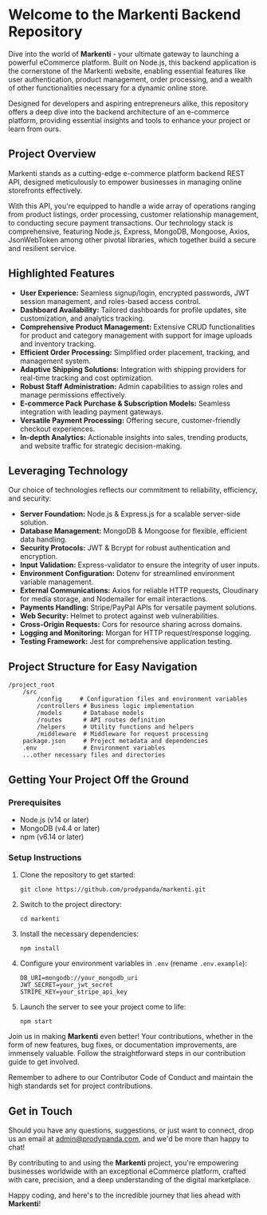 # Welcome to the Markenti Backend Repository

Dive into the world of **Markenti** - your ultimate gateway to launching a powerful eCommerce platform. Built on Node.js, this backend application is the cornerstone of the Markenti website, enabling essential features like user authentication, product management, order processing, and a wealth of other functionalities necessary for a dynamic online store.

Designed for developers and aspiring entrepreneurs alike, this repository offers a deep dive into the backend architecture of an e-commerce platform, providing essential insights and tools to enhance your project or learn from ours.

## Project Overview

Markenti stands as a cutting-edge e-commerce platform backend REST API, designed meticulously to empower businesses in managing online storefronts effectively.

With this API, you're equipped to handle a wide array of operations ranging from product listings, order processing, customer relationship management, to conducting secure payment transactions. Our technology stack is comprehensive, featuring Node.js, Express, MongoDB, Mongoose, Axios, JsonWebToken among other pivotal libraries, which together build a secure and resilient service.

## Highlighted Features

- **User Experience:** Seamless signup/login, encrypted passwords, JWT session management, and roles-based access control.
- **Dashboard Availability:** Tailored dashboards for profile updates, site customization, and analytics tracking.
- **Comprehensive Product Management:** Extensive CRUD functionalities for product and category management with support for image uploads and inventory tracking.
- **Efficient Order Processing:** Simplified order placement, tracking, and management system.
- **Adaptive Shipping Solutions:** Integration with shipping providers for real-time tracking and cost optimization.
- **Robust Staff Administration:** Admin capabilities to assign roles and manage permissions effectively.
- **E-commerce Pack Purchase & Subscription Models:** Seamless integration with leading payment gateways.
- **Versatile Payment Processing:** Offering secure, customer-friendly checkout experiences.
- **In-depth Analytics:** Actionable insights into sales, trending products, and website traffic for strategic decision-making.

## Leveraging Technology

Our choice of technologies reflects our commitment to reliability, efficiency, and security:

- **Server Foundation:** Node.js & Express.js for a scalable server-side solution.
- **Database Management:** MongoDB & Mongoose for flexible, efficient data handling.
- **Security Protocols:** JWT & Bcrypt for robust authentication and encryption.
- **Input Validation:** Express-validator to ensure the integrity of user inputs.
- **Environment Configuration:** Dotenv for streamlined environment variable management.
- **External Communications:** Axios for reliable HTTP requests, Cloudinary for media storage, and Nodemailer for email interactions.
- **Payments Handling:** Stripe/PayPal APIs for versatile payment solutions.
- **Web Security:** Helmet to protect against web vulnerabilities.
- **Cross-Origin Requests:** Cors for resource sharing across domains.
- **Logging and Monitoring:** Morgan for HTTP request/response logging.
- **Testing Framework:** Jest for comprehensive application testing.

## Project Structure for Easy Navigation

```
/project_root
    /src
        /config     # Configuration files and environment variables
        /controllers # Business logic implementation
        /models      # Database models
        /routes      # API routes definition
        /helpers     # Utility functions and helpers
        /middleware  # Middleware for request processing
    package.json     # Project metadata and dependencies
    .env             # Environment variables
    ...other necessary files and directories
```

## Getting Your Project Off the Ground

### Prerequisites

- Node.js (v14 or later)
- MongoDB (v4.4 or later)
- npm (v6.14 or later)

### Setup Instructions

1. Clone the repository to get started:
   ```
   git clone https://github.com/prodypanda/markenti.git
   ```
2. Switch to the project directory:
   ```
   cd markenti
   ```
3. Install the necessary dependencies:
   ```
   npm install
   ```
4. Configure your environment variables in `.env` (rename `.env.example`):
   ```
   DB_URI=mongodb://your_mongodb_uri
   JWT_SECRET=your_jwt_secret
   STRIPE_KEY=your_stripe_api_key
   ```
5. Launch the server to see your project come to life:
   ```
   npm start
   ```

Join us in making **Markenti** even better! Your contributions, whether in the form of new features, bug fixes, or documentation improvements, are immensely valuable. Follow the straightforward steps in our contribution guide to get involved.

Remember to adhere to our Contributor Code of Conduct and maintain the high standards set for project contributions.

## Get in Touch

Should you have any questions, suggestions, or just want to connect, drop us an email at admin@prodypanda.com, and we'd be more than happy to chat!

By contributing to and using the **Markenti** project, you're empowering businesses worldwide with an exceptional eCommerce platform, crafted with care, precision, and a deep understanding of the digital marketplace.

Happy coding, and here's to the incredible journey that lies ahead with **Markenti**!
